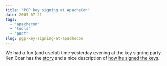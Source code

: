 ```yaml
---
title: "PGP key signing at ApacheCon"
date: 2005-07-21
tags: 
  - "apachecon"
  - "tools"
  - "post"
slug: pgp-key-signing-at-apachecon
---
```


We had a fun (and useful) time yesterday evening at the key signing party. Ken Coar has the [story](http://ken.coar.org/burrow/index.html?entry=1519;comments=true) and a nice description of [how he signed the keys](http://ken.coar.org/burrow/index.html?entry=1520;comments=true).
